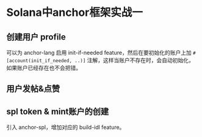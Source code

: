 # Solana中anchor框架实战一

## 创建用户 profile

可以为 anchor-lang 启用 init-if-needed feature，然后在要初始化的账户上加 `#[account(init_if_needed, ..)]`
注解，这样当账户不存在时，会自动初始化，如果账户已经存在也不会把错。

## 用户发帖&点赞

## spl token & mint账户的创建

引入 anchor-spl，增加对应的 build-idl feature。
